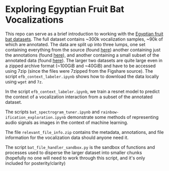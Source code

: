 Exploring Egyptian Fruit Bat Vocalizations
===

This repo can serve as a brief introduction to working with the [Egyptian fruit bat datasets](https://www.nature.com/articles/sdata2017143). The full dataset contains ~300k vocalization samples,
~90k of which are annotated. The data are split up into three lumps, one set containing everything from the source 
(found [here](https://archive.org/details/egyptian_fruit_bat)) another containing just the annotations 
(found [here](https://archive.org/details/egyptian_fruit_bat_annotated)), and another containing a small subset of the 
annotated data (found [here](https://archive.org/details/egyptian_fruit_bat_annotated_tiny)). The larger two datasets are quite
large even in a zipped archive format (~100GiB and ~40GiB) and have to be accessed using 7zip (since the files were 7zipped from the Figshare source). The script `efb_context_labeler.ipynb` shows how to download the data locally using `wget` and `7z`. 

In the script `efb_context_labeler.ipynb`, we train a resnet model to predict
the context of a vocalization interaction from a subset of the annotated dataset. 

The scripts `bat_spectrogram_tuner.ipynb` and `rainbow-ification_exploration.ipynb` demonstrate some methods of representing audio signals as images in the context of machine learning.

The file `relevant_file_info.zip` contains the metadata, annotations, and file information for the vocalization data should anyone need it.

The script `bat_file_handler_sandbox.py` is the sandbox of functions and processes used to disperse the larger dataset into smaller chunks (hopefully no one will need to work through this script, and it's only included for posterity/clarity)


